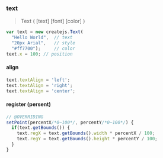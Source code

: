 

### text

> Text ( [text]  [font]  [color] )

```js
var text = new createjs.Text(
  "Hello World",  // text
  "20px Arial",   // style
  "#ff7700");     // color
text.x = 100; // position
```

#### align

```js
text.textAlign = 'left';
text.textAlign = 'right';
text.textAlign = 'center';
```

#### register (persent)

```js
// @OVERRIDING
setPoint(percentX/*0~100*/, percentY/*0~100*/) {
  if(text.getBounds()) {
    text.regX = text.getBounds().width * percentX / 100;
    text.regY = text.getBounds().height * percentY / 100;
  }
}
```
